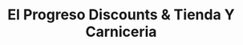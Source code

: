 ---
title: "El Progreso Discounts & Tienda Y Carniceria"
url: /rantoul/el-progreso-discounts-and-tienda-y-carniceria/
shop: convenience
---
